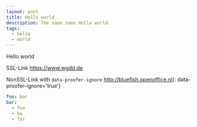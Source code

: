```yaml
---
layout: post
title: Hello world
description: The samo samo Hello world.
tags:
  - hello
  - world
---
```


Hello world

SSL-Link <https://www.wgdd.de>

NonSSL-Link with `data-proofer-ignore` <http://bluefish.openoffice.nl>{: data-proofer-ignore='true'}

```YAML
foo: bar
bar:
  - foo
  - ba
  - far
```

